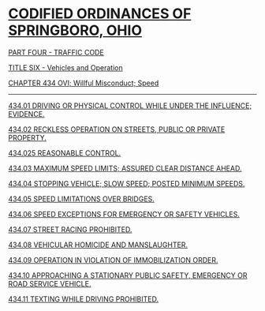 [CODIFIED ORDINANCES OF SPRINGBORO, OHIO](index.html)
=====================================================

[PART FOUR - TRAFFIC CODE](1b19a412.html)

[TITLE SIX - Vehicles and Operation](1ecba412.html)

[CHAPTER 434 OVI; Willful Misconduct; Speed](2080a412.html)

* * * * *

[434.01 DRIVING OR PHYSICAL CONTROL WHILE UNDER THE INFLUENCE;
EVIDENCE.](209ca412.html)

[434.02 RECKLESS OPERATION ON STREETS, PUBLIC OR PRIVATE
PROPERTY.](2143a412.html)

[434.025 REASONABLE CONTROL.](2151a412.html)

[434.03 MAXIMUM SPEED LIMITS; ASSURED CLEAR DISTANCE
AHEAD.](2157a412.html)

[434.04 STOPPING VEHICLE; SLOW SPEED; POSTED MINIMUM
SPEEDS.](2199a412.html)

[434.05 SPEED LIMITATIONS OVER BRIDGES.](21a3a412.html)

[434.06 SPEED EXCEPTIONS FOR EMERGENCY OR SAFETY
VEHICLES.](21aba412.html)

[434.07 STREET RACING PROHIBITED.](21aea412.html)

[434.08 VEHICULAR HOMICIDE AND MANSLAUGHTER.](21b6a412.html)

[434.09 OPERATION IN VIOLATION OF IMMOBILIZATION ORDER.](21cba412.html)

[434.10 APPROACHING A STATIONARY PUBLIC SAFETY, EMERGENCY OR ROAD
SERVICE VEHICLE.](21d3a412.html)

[434.11 TEXTING WHILE DRIVING PROHIBITED.](21dfa412.html)
